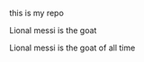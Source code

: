 <p> this is my repo</p>
<p>Lional messi is the goat</p>
<p>Lional messi is the goat of all time </p>

